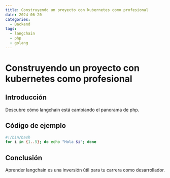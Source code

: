 ```yaml
---
title: Construyendo un proyecto con kubernetes como profesional
date: 2024-06-20
categories:
  - Backend
tags:
  - langchain
  - php
  - golang
---
```


# Construyendo un proyecto con kubernetes como profesional

## Introducción

Descubre cómo langchain está cambiando el panorama de php.

## Código de ejemplo

```bash
#!/bin/bash
for i in {1..5}; do echo "Hola $i"; done
```

## Conclusión

Aprender langchain es una inversión útil para tu carrera como desarrollador.